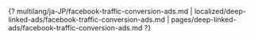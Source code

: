 {? multilang/ja-JP/facebook-traffic-conversion-ads.md | localized/deep-linked-ads/facebook-traffic-conversion-ads.md | pages/deep-linked-ads/facebook-traffic-conversion-ads.md ?}
